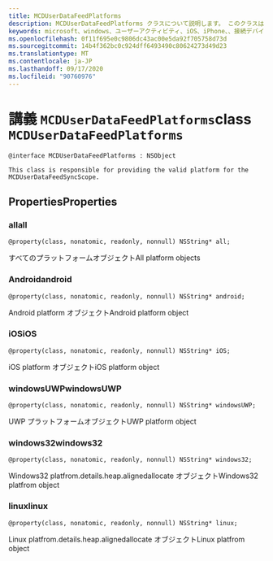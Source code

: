 ```yaml
---
title: MCDUserDataFeedPlatforms
description: MCDUserDataFeedPlatforms クラスについて説明します。 このクラスは、MCDUserDataFeedSyncScope の有効なプラットフォームを提供します。
keywords: microsoft、windows、ユーザーアクティビティ、iOS、iPhone、、接続デバイス、プロジェクトローマ
ms.openlocfilehash: 0f11f695e0c9806dc43ac00e5da92f705758d73d
ms.sourcegitcommit: 14b4f362bc0c924dff6493490c80624273d49d23
ms.translationtype: MT
ms.contentlocale: ja-JP
ms.lasthandoff: 09/17/2020
ms.locfileid: "90760976"
---
```

# <a name="class-mcduserdatafeedplatforms"></a><span data-ttu-id="ae102-105">講義 `MCDUserDataFeedPlatforms`</span><span class="sxs-lookup"><span data-stu-id="ae102-105">class `MCDUserDataFeedPlatforms`</span></span>

```
@interface MCDUserDataFeedPlatforms : NSObject

This class is responsible for providing the valid platform for the MCDUserDataFeedSyncScope.
```

## <a name="properties"></a><span data-ttu-id="ae102-106">Properties</span><span class="sxs-lookup"><span data-stu-id="ae102-106">Properties</span></span>

### <a name="all"></a><span data-ttu-id="ae102-107">all</span><span class="sxs-lookup"><span data-stu-id="ae102-107">all</span></span>
`@property(class, nonatomic, readonly, nonnull) NSString* all;`

<span data-ttu-id="ae102-108">すべてのプラットフォームオブジェクト</span><span class="sxs-lookup"><span data-stu-id="ae102-108">All platform objects</span></span>

### <a name="android"></a><span data-ttu-id="ae102-109">Android</span><span class="sxs-lookup"><span data-stu-id="ae102-109">android</span></span>
`@property(class, nonatomic, readonly, nonnull) NSString* android;`

<span data-ttu-id="ae102-110">Android platform オブジェクト</span><span class="sxs-lookup"><span data-stu-id="ae102-110">Android platform object</span></span>

### <a name="ios"></a><span data-ttu-id="ae102-111">iOS</span><span class="sxs-lookup"><span data-stu-id="ae102-111">iOS</span></span>
`@property(class, nonatomic, readonly, nonnull) NSString* iOS;`

<span data-ttu-id="ae102-112">iOS platform オブジェクト</span><span class="sxs-lookup"><span data-stu-id="ae102-112">iOS platform object</span></span>

### <a name="windowsuwp"></a><span data-ttu-id="ae102-113">windowsUWP</span><span class="sxs-lookup"><span data-stu-id="ae102-113">windowsUWP</span></span>
`@property(class, nonatomic, readonly, nonnull) NSString* windowsUWP;`

<span data-ttu-id="ae102-114">UWP プラットフォームオブジェクト</span><span class="sxs-lookup"><span data-stu-id="ae102-114">UWP platform object</span></span>

### <a name="windows32"></a><span data-ttu-id="ae102-115">windows32</span><span class="sxs-lookup"><span data-stu-id="ae102-115">windows32</span></span>
`@property(class, nonatomic, readonly, nonnull) NSString* windows32;`

<span data-ttu-id="ae102-116">Windows32 platfrom.details.heap.alignedallocate オブジェクト</span><span class="sxs-lookup"><span data-stu-id="ae102-116">Windows32 platfrom object</span></span>

### <a name="linux"></a><span data-ttu-id="ae102-117">linux</span><span class="sxs-lookup"><span data-stu-id="ae102-117">linux</span></span>
`@property(class, nonatomic, readonly, nonnull) NSString* linux;`

<span data-ttu-id="ae102-118">Linux platfrom.details.heap.alignedallocate オブジェクト</span><span class="sxs-lookup"><span data-stu-id="ae102-118">Linux platfrom object</span></span>